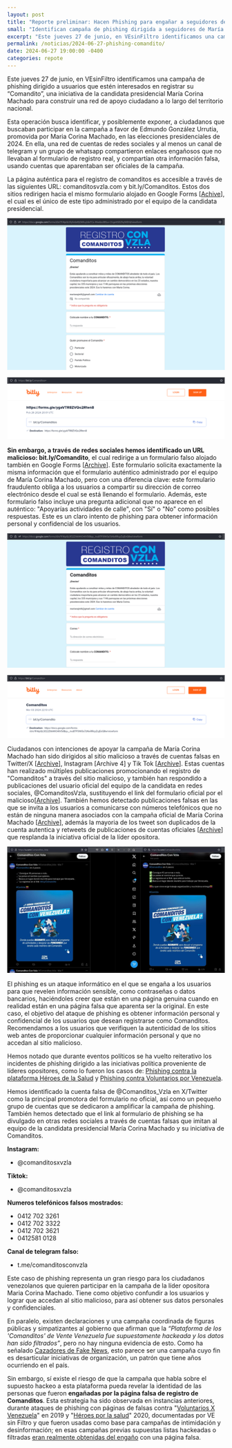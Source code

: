 ```yaml
---
layout: post
title: "Reporte preliminar: Hacen Phishing para engañar a seguidores de Maria Corina Machado"
small: "Identifican campaña de phishing dirigida a seguidores de María Corina Machado"
excerpt: "Este jueves 27 de junio, en VEsinFiltro identificamos una campaña de phishing dirigido a usuarios interesados en registrar su “Comandito”, una iniciativa de la candidata presidencial María Corina Machado. La operación busca identificar y posiblemente exponer a ciudadanos que buscaban participar en la campaña a favor de Edmundo González Urrutia. Se compartieron enlaces engañosos que no llevaban al formulario de registro real, usando cuentas que aparentaban ser oficiales de la campaña."
permalink: /noticias/2024-06-27-phishing-comandito/
date: 2024-06-27 19:00:00 -0400
categories: repote
---
```

Este jueves 27 de junio, en VEsinFiltro identificamos una campaña de phishing dirigido a usuarios que estén interesados en registrar su “Comandito”, una iniciativa de la candidata presidencial María Corina Machado para construir una red de apoyo ciudadano a lo largo del territorio nacional. 

Esta operación busca identificar, y posiblemente exponer, a ciudadanos que buscaban participar en la campaña a favor de Edmundo González Urrutia, promovida por Maria Corina Machado, en las elecciones presidenciales de 2024. En ella, una red de cuentas de redes sociales y al menos un canal de telegram y un grupo de whatsapp compartieron enlaces engañosos que no llevaban al formulario de registro real, y compartían otra información falsa, usando cuentas que aparentaban ser oficiales de la campaña.

La página auténtica para el registro de comanditos es accesible a través de las siguientes URL: comanditosvzla.com y bit.ly/Comanditos. Estos dos sitios redirigen hacia el mismo formulario alojado en Google Forms [[Achive](https://archive.is/lepHs)], el cual es el único de este tipo administrado por el equipo de la candidata presidencial.

![Form Comanditos](/res/post_img/2024-06-27/comanditos-2024-06-27.png)

![bitly comanditos](/res/post_img/2024-06-27/bitly-comanditos-2024-06-27.png)

**Sin embargo, a través de redes sociales hemos identificado un URL malicioso: bit.ly/Comandito**, el cual redirige a un formulario falso alojado también en Google Forms [[Archive](https://archive.is/wip/VCQLc)]. Este formulario solicita exactamente la misma información que el formulario auténtico administrado por el equipo de María Corina Machado, pero con una diferencia clave: este formulario fraudulento obliga a los usuarios a compartir su dirección de correo electrónico desde el cual se está llenando el formulario. Además, este formulario falso incluye una pregunta adicional que no aparece en el auténtico: "Apoyarías actividades de calle", con "Sí" o "No" como posibles respuestas. Este es un claro intento de phishing para obtener información personal y confidencial de los usuarios.


![Form Comandito](/res/post_img/2024-06-27/comandito-2024-06-27.png)

![bitly comandito](/res/post_img/2024-06-27/bitly-comandito-2024-06-27.png)

Ciudadanos con intenciones de apoyar la campaña de María Corina Machado han sido dirigidos al sitio malicioso a través de cuentas falsas en Twitter/X [[Archive](https://archive.is/8nhVY)], Instagram [Archive 4] y Tik Tok [[Archive](https://archive.is/oATLZ)]. Estas cuentas han realizado múltiples publicaciones promocionando el registro de "Comanditos" a través del sitio malicioso, y también han respondido a publicaciones del usuario oficial del equipo de la candidata en redes sociales, @ComanditosVzla, sustituyendo el link del formulario oficial por el malicioso[[Archive](https://archive.ph/xRMZQ)]. También hemos detectado publicaciones falsas en las que se invita a los usuarios a comunicarse con números telefónicos que no están de ninguna manera asociados con la campaña oficial de María Corina Machado [[Archive](https://archive.is/Q5fCa)], además la mayoria de los tweet son duplicados de la cuenta autentica y retweets de publicaciones de cuentas oficiales [[Archive](https://archive.ph/JhSI8)] que resplanda la iniciativa oficial de la líder opositora.

![cspturs tweet](/res/post_img/2024-06-27/tweetcap-2024-06-27.jpeg)

El phishing es un ataque informático en el que se engaña a los usuarios para que revelen información sensible, como contraseñas o datos bancarios, haciéndoles creer que están en una página genuina cuando en realidad están en una página falsa que aparenta ser la original. En este caso, el objetivo del ataque de phishing es obtener información personal y confidencial de los usuarios que desean registrarse como Comanditos. Recomendamos a los usuarios que verifiquen la autenticidad de los sitios web antes de proporcionar cualquier información personal y que no accedan al sitio malicioso.


Hemos notado que durante eventos políticos se ha vuelto reiterativo los incidentes de phishing dirigido a las iniciativas política proveniente de líderes opositores, como lo fueron los casos de: [Phishing contra la plataforma Héroes de la Salud](https://vesinfiltro.com/noticias/2020-04-26-phishing_heroes_salud) y [Phishing contra Voluntarios por Venezuela](https://vesinfiltro.com/noticias/Phishing_impulsado_por_gobierno_de_Venezuela/).

Hemos identificado la cuenta falsa de @Comanditos_Vzla en X/Twitter como la principal promotora del formulario no oficial, así como un pequeño grupo de cuentas que se dedicaron a amplificar la campaña de phishing. También hemos detectado que el link al formulario de phishing se ha divulgado en otras redes sociales a través de cuentas falsas que imitan al equipo de la candidata presidencial María Corina Machado y su iniciativa de Comanditos.

**Instagram:**

+ @comanditosxvzla

**Tiktok:**

+ @comanditosxvzla

**Numeros telefónicos falsos mostrados:**

+ 0412 702 3261 
+ 0412 702 3322
+ 0412 702 3621 
+ 0412581 0128

**Canal de telegram falso:**

+ t.me/comanditosconvzla

Este caso de phishing representa un gran riesgo para los ciudadanos venezolanos que quieren participar en la campaña de la líder opositora Maria Corina Machado. Tiene como objetivo confundir a los usuarios y lograr que accedan al sitio malicioso, para así obtener sus datos personales y confidenciales. 

En paralelo, existen declaraciones y una campaña coordinada de figuras públicas y simpatizantes al gobierno que afirman que la _“Plataforma de los 'Comanditos' de Vente Venezuela fue supuestamente hackeada y los datos han sido filtrados”_, pero no hay ninguna evidencia de esto. Como ha señalado [Cazadores de Fake News](https://x.com/cazamosfakenews/status/1806308238461141379), esto parece ser una campaña cuyo fin es desarticular iniciativas de organización, un patrón que tiene años ocurriendo en el país.

Sin embargo, sí existe el riesgo de que la campaña que habla sobre el supuesto hackeo a esta plataforma pueda revelar la identidad de las personas que fueron **engañadas por la página falsa de registro de Comanditos**. Esta estrategia ha sido observada en instancias anteriores, durante ataques de phishing con páginas de falsas contra "[Voluntarios X Venezuela](https://vesinfiltro.com/noticias/Phishing_impulsado_por_gobierno_de_Venezuela/)" en 2019 y "[Héroes por la salud](https://x.com/cazamosfakenews/status/1806308238461141379)" 2020,  documentadas por VE sin Filtro y que fueron usadas como base para campañas de intimidación y desinformación; en esas campañas previas supuestas listas hackeadas o filtradas [eran realmente obtenidas del engaño](https://medium.com/dfrlab/venezuelan-pro-regime-accounts-publish-personal-data-of-phishing-victims-1b41ffc256bd) con una página falsa.
